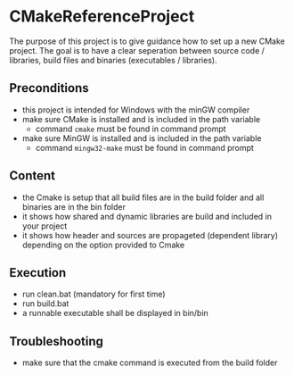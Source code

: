 # CMakeReferenceProject

The purpose of this project is to give guidance how to set up a new CMake project. The goal is to have a clear seperation between source code / libraries, build files and binaries (executables / libraries).

## Preconditions
- this project is intended for Windows with the minGW compiler
- make sure CMake is installed and is included in the path variable
    - command `cmake` must be found in command prompt
- make sure MinGW is installed and is included in the path variable
    - command `mingw32-make` must be found in command prompt


## Content
- the Cmake is setup that all build files are in the build folder and all binaries are in the bin folder
- it shows how shared and dynamic libraries are build and included in your project
- it shows how header and sources are propageted (dependent library) depending on the option provided to Cmake


## Execution
- run clean.bat   (mandatory for first time)  
- run build.bat
- a runnable executable shall be displayed in bin/bin

## Troubleshooting
- make sure that the cmake command is executed from the build folder




